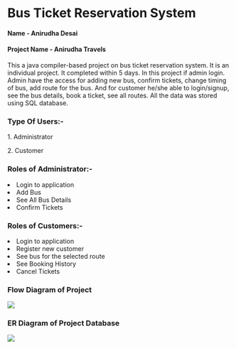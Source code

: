 <h1>Bus Ticket Reservation System</h1>

<h4>Name - Anirudha Desai</h4>
<h4>Project Name - Anirudha Travels</h4>

<p>This a java compiler-based project on bus ticket reservation system. It is an individual project. It completed within 5 days.
In this project if admin login. Admin have the access for adding new bus, confirm tickets, change timing of bus,
add route for the bus. And for customer he/she able to login/signup, see the bus details, book a ticket, see all routes.
All the data was stored using SQL database.</p>

<h3>Type Of Users:-</h3>
<p>1. Administrator</p>
<p>2. Customer</p>

<h3> Roles of Administrator:-</h3>
<li> Login to application </li>
<li> Add Bus </li>
<li> See All Bus Details </li>
<li> Confirm Tickets </li>

<h3> Roles of Customers:-</h3>
<li> Login to application </li>
<li> Register new customer </li>
<li> See bus for the selected route </li>
<li> See Booking History </li>
<li> Cancel Tickets </li>

<h3>Flow Diagram of Project</h3>
<img src = https://user-images.githubusercontent.com/107480356/208321176-ed86effe-25ea-4be1-b2c8-408afd273149.jpg />

<h3>ER Diagram of Project Database</h3>

<img src = https://user-images.githubusercontent.com/107480356/208589469-c15b96cd-4d86-406f-a082-02e80fd014e2.jpg />
